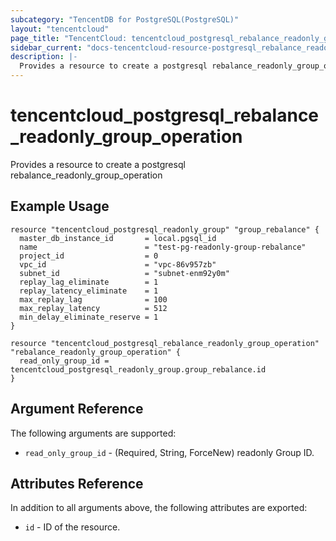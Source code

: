 ```yaml
---
subcategory: "TencentDB for PostgreSQL(PostgreSQL)"
layout: "tencentcloud"
page_title: "TencentCloud: tencentcloud_postgresql_rebalance_readonly_group_operation"
sidebar_current: "docs-tencentcloud-resource-postgresql_rebalance_readonly_group_operation"
description: |-
  Provides a resource to create a postgresql rebalance_readonly_group_operation
---
```


# tencentcloud_postgresql_rebalance_readonly_group_operation

Provides a resource to create a postgresql rebalance_readonly_group_operation

## Example Usage

```hcl
resource "tencentcloud_postgresql_readonly_group" "group_rebalance" {
  master_db_instance_id       = local.pgsql_id
  name                        = "test-pg-readonly-group-rebalance"
  project_id                  = 0
  vpc_id                      = "vpc-86v957zb"
  subnet_id                   = "subnet-enm92y0m"
  replay_lag_eliminate        = 1
  replay_latency_eliminate    = 1
  max_replay_lag              = 100
  max_replay_latency          = 512
  min_delay_eliminate_reserve = 1
}

resource "tencentcloud_postgresql_rebalance_readonly_group_operation" "rebalance_readonly_group_operation" {
  read_only_group_id = tencentcloud_postgresql_readonly_group.group_rebalance.id
}
```

## Argument Reference

The following arguments are supported:

* `read_only_group_id` - (Required, String, ForceNew) readonly Group ID.

## Attributes Reference

In addition to all arguments above, the following attributes are exported:

* `id` - ID of the resource.





